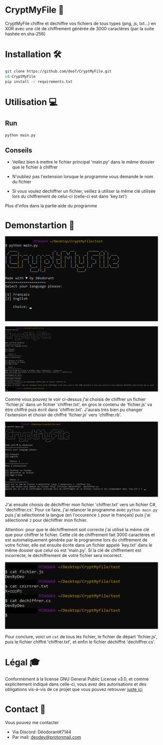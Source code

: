 # CryptMyFile 💖
CryptMyFile chiffre et déchiffre vos fichiers de tous types (png, js, txt...) en XOR avec une clé de chiffrement générée de 3000 caractères (par la suite hashée en sha-256)

# Installation 🛠
```bash
git clone https://github.com/deo7/CryptMyFile.git
cd CryptMyFile
pip install -r requirements.txt
```

# Utilisation 💻
## Run
```python
python main.py
```
## Conseils
* Veillez bien à mettre le fichier principal 'main.py' dans le même dossier que le fichier à chiffrer

* N'oubliez pas l'extension lorsque le programme vous demande le nom du fichier

* Si vous voulez déchiffrer un fichier, veillez à utiliser la même clé utilisée lors du chiffrement de celui-ci (celle-ci est dans 'key.txt')

Plus d'infos dans la partie aide du programme

# Demonstartion 📸
![demo1](demos/1.png)

![demo2](demos/2.png)

Comme vous pouvez le voir ci-dessus j'ai choisis de chiffrer un fichier 'fichier.js' dans un fichier 'chiffrer.txt', en gros le contenu de 'fichier.js' va être chiffré puis écrit dans 'chiffrer.txt'. J'aurais très bien pu changer l'extension et choisir de chiffré 'fichier.js' vers 'chiffrer.rb'.

![demo3](demos/3.png)

J'ai ensuite choisis de déchiffrer mon fichier 'chiffrer.txt' vers un fichier C#, 'dechiffrer.cs'. Pour ce faire, j'ai relancer le programme avec `python main.py` puis j'ai sélectionné la langue (en l'occurence `1` pour le français) puis j'ai sélectionné `2` pour déchiffrer mon fichier.

Attention: pour que le déchiffrement soit correcte j'ai utilisé la même clé que pour chiffrer le fichier. Cette clé de chiffrement fait 3000 caractères et est automatiquement générée par le programme lors du chiffrement de votre fichier, elle est ensuite écrite dans un fichier appelé 'key.txt' dans le même dossier que celui où est 'main.py'. Si la clé de chiffrement est incorrecte, le déchiffrement de votre fichier sera incorrect.

![demo4](demos/4.png)

Pour conclure, voici un `cat` de tous les fichier, le fichier de départ 'fichier.js', puis le fichier chiffré 'chiffrer.txt', et enfin le fichier déchiffré 'dechiffrer.cs'.

# Légal 🎓
Conformément à la license GNU General Public License v3.0, et comme explicitement indiqué dans celle-ci, vous avez des autorisations et des obligations vis-à-vis de ce projet que vous pouvez retrouver [juste ici](https://choosealicense.com/licenses/gpl-3.0/)

# Contact 📩
Vous pouvez me contacter
* Via Discord: Déodorant#7144
* Par mail: deodev@protonmail.com
